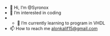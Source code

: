 - 👋 Hi, I’m @Syronox
- 👀 I’m interested in coding
- - 🌱 I’m currently learning to program in VHDL
- 📫 How to reach me alonkalif15@gmail.com


<!---
Syronox/Syronox is a ✨ special ✨ repository because its `README.md` (this file) appears on your GitHub profile.
You can click the Preview link to take a look at your changes.
--->
